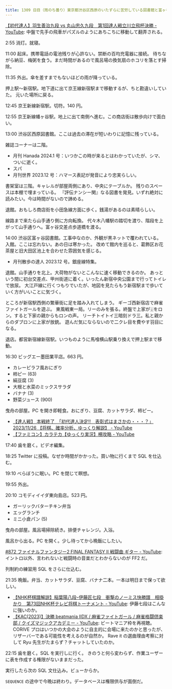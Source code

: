 ```yaml
---
title: 1309 日目（雨のち曇り）東京都渋谷区西原のいたずらに苦労している図書館と富ヶ谷の年季を感じる図書館
---
```


[【初代達人】羽生善治九段 vs 丸山忠久九段　第1回達人戦立川立飛杯決勝 - YouTube](https://www.youtube.com/watch?v=lvK3OeTLc14):
中盤で先手の飛車がパズルのようにあちこちに移動して翻弄される。

2:55 消灯。就寝。

11:00 起床。携帯電話の電池残りが心許ない。禁断の百均充電器に接続。
待ちながら納豆、梅粥を食う。まだ時間があるので風呂場の換気扇のホコリを落とす掃除。

11:35 外出。傘を差すまでもないほどの雨が降っている。

押上駅～新宿駅。地下道に出て京王線新宿駅まで移動するが、ちと勘違いしていた。
元いた場所に戻る。

12:45 京王新線新宿駅。切符。140 円。

12:55 京王新線幡ヶ谷駅。地上に出て南側へ進む。この商店街は散歩向けで面白い。

13:00 渋谷区西原図書館。ここは過去の滞在が短いわりに記憶に残っている。

雑誌コーナーは二階。

* 月刊 Hanada 2024.1 号：いつかこの時が来るとはわかっていたが、シマ、ついに逝く。
* スパ
* 月刊世界 2023.12 号：ハマース表記が発音により忠実らしい。

書架室は三階。キャレルが部屋両側にあり、中央にテーブルか。
残りのスペースは本棚で埋まっている。
『評伝ナンシー関』なる図書を発見。いずれ絶対に読みたい。今は時間がないので諦める。

退館。おもしろ商店街を小田急線方面に歩く。銭湯があるのは素晴らしい。

線路まで来たら山手通り側に方向転換。
代々木八幡駅の踏切を渡り、階段を上がって山手通りへ。富ヶ谷交差点歩道橋を渡る。

14:00 渋谷区富ヶ谷図書館。工事中なのか、外観が黒ネットで覆われている。
入館。ここは忘れない。あの日は寒かった。
改めて館内を巡ると、葛飾区お花茶屋と旧大田区池上を合わせた雰囲気を感じる。

* 月刊散歩の達人 2023.12 号。銀座線特集。

退館。山手通りを北上。大荷物がないとこんなに速く移動できるのか。
あっという間に初台交差点、甲州街道に着く。いったん新宿中央公園まで行ってトイレで放尿。
大江戸線に行くつもりでいたが、地図を見たらもう新宿駅まで歩いていく方がいいことに気づく。

ところが新宿駅西側の繁華街に足を踏み入れてしまう。
ギーゴ西新宿店で麻雀ファイトガールを遊ぶ。
東風戦東一局。リーのみを張る。終盤で上家が🀉をロン。すると下家の親からもロンの声。
リーチトイトイ三暗刻ドラ三。私と親からのダブロンに上家が放銃。
遊んだ気にならないので二クレ目を費やす羽目になる。

退店。都営新宿線新宿駅。いつものように馬喰横山駅乗り換えで押上駅まで移動。

16:30 ビッグエー墨田業平店。663 円。

* カレーピラフ風おにぎり
* 柿ピー (63)
* 絹豆腐 (3)
* 大根と水菜のミックスサラダ
* バナナ (3)
* 野菜ジュース (900)

曳舟の部屋。PC を開き即軽食。おにぎり、豆腐、カットサラダ、柿ピー。

* [【達人戦】 本戦終了　「初代達人決定!!　表彰式はまさかの・・・？」 2023/11/26 【将棋、確率分析、ゆっくり解説】 - YouTube](https://www.youtube.com/watch?v=Q9-h99RPmZU)
* [【ファミコン】カラテカ【ゆっくり実況】柵攻略 - YouTube](https://www.youtube.com/watch?v=u-Hhfq_ZgOM)

17:40 歯を磨く。ビデオ編集。

18:25 Twitter に投稿。なぜか時間がかかった。買い物に行くまで SQL を仕込む。

19:10 べらぼうに眠い。PC を閉じて瞑想。

19:55 外出。

20:10 コモディイイダ東向島店。523 円。

* ガーリックバターチキン弁当
* エッグランチ
* ミニ小倉パン (5)

曳舟の部屋。風呂場掃除続き。排便チャレンジ。入浴。

風呂から出る。PC を開く。少し待ってから晩飯にしたい。

[#872 ファイナルファンタジー2 FINAL FANTASY II 戦闘曲 ギター - YouTube](https://www.youtube.com/watch?v=85AEz6qb_SQ):
イントロ以外、言われないと戦闘時の音楽だとわからないのが FF2 だ。

列制約の練習用 SQL をさらに仕込む。

21:35 晩飯。弁当、カットサラダ、豆腐、バナナ二本。一本は明日まで保って欲しい。

* [【NHK杯棋譜解説】稲葉陽八段ｰ伊藤匠七段　衝撃のノーミス快勝譜　相掛かり　第73回NHK杯テレビ将棋トーナメント - YouTube](https://www.youtube.com/watch?v=WTAZkhBLwX0):
  伊藤七段はこんなに強いのか。
* [【KAC(2023)】決勝 beatmania IIDX / 麻雀ファイトガール / 麻雀格闘倶楽部 / クイズマジックアカデミー - YouTube](https://www.youtube.com/watch?v=ufS2dPYRAD0):
  ビートマニア枠を再視聴。CORIVE プロはいつかの大会のように自主的に会場に来たのかと思ったが、リザーバーである可能性を考えるのが自然か。
  Rave it の選曲理由考察に対して Ryu 先生がたまらず？チャットしていたのか。

22:15 歯を磨く。SQL を実行しに行く。
きのうと何ら変わらず、作業ユーザーに表を作成する権限がないままだった。

実行したら次の SQL 文仕込み。ビューからか。

`SEQUENCE` の途中で今晩は終わり。データベースは権限供与が面倒だ。
